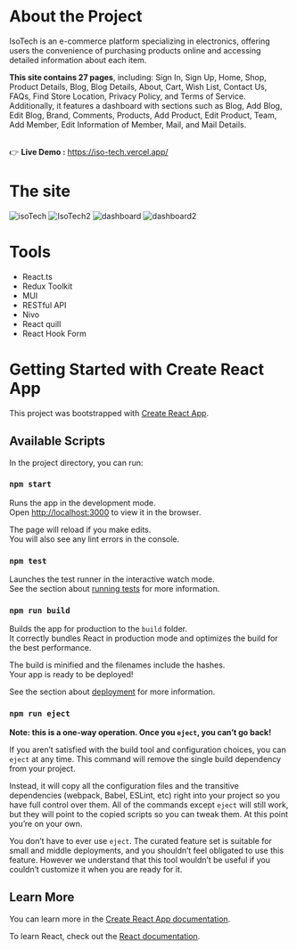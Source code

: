 # About the Project
IsoTech is an e-commerce platform specializing in electronics, offering users the convenience of purchasing products online and accessing detailed information about each item. <br />

**This site contains 27 pages**, including: Sign In, Sign Up, Home, 
Shop, Product Details, Blog, Blog Details, About, Cart, Wish List, Contact Us, FAQs, Find Store 
Location, Privacy Policy, and Terms of Service. Additionally, it features a dashboard with 
sections such as Blog, Add Blog, Edit Blog, Brand, Comments, Products, Add Product, Edit 
Product, Team, Add Member, Edit Information of Member, Mail, and Mail Details. 
 <br />
  <br />

👉 **Live Demo :** https://iso-tech.vercel.app/

# The site
![isoTech](https://github.com/Aya-AbdElsalam/isoTech/assets/152267387/c7fe7b34-c0cc-47d3-8624-52d9f5453688)
![IsoTech2](https://github.com/Aya-AbdElsalam/isoTech/assets/152267387/ee1cc2a3-5129-41a3-81a7-023f43b64c13)
![dashboard](https://github.com/Aya-AbdElsalam/isoTech/assets/152267387/4297f759-29d7-4d75-b795-67233ad44dad)
![dashboard2](https://github.com/Aya-AbdElsalam/isoTech/assets/152267387/2f4a65a9-8ca0-447f-af64-fd93096780c4)

# Tools
- React.ts
- Redux Toolkit
- MUI
- RESTful API
- Nivo 
- React quill
- React Hook Form
  
# Getting Started with Create React App

This project was bootstrapped with [Create React App](https://github.com/facebook/create-react-app).

## Available Scripts

In the project directory, you can run:

### `npm start`

Runs the app in the development mode.\
Open [http://localhost:3000](http://localhost:3000) to view it in the browser.

The page will reload if you make edits.\
You will also see any lint errors in the console.

### `npm test`

Launches the test runner in the interactive watch mode.\
See the section about [running tests](https://facebook.github.io/create-react-app/docs/running-tests) for more information.

### `npm run build`

Builds the app for production to the `build` folder.\
It correctly bundles React in production mode and optimizes the build for the best performance.

The build is minified and the filenames include the hashes.\
Your app is ready to be deployed!

See the section about [deployment](https://facebook.github.io/create-react-app/docs/deployment) for more information.

### `npm run eject`

**Note: this is a one-way operation. Once you `eject`, you can’t go back!**

If you aren’t satisfied with the build tool and configuration choices, you can `eject` at any time. This command will remove the single build dependency from your project.

Instead, it will copy all the configuration files and the transitive dependencies (webpack, Babel, ESLint, etc) right into your project so you have full control over them. All of the commands except `eject` will still work, but they will point to the copied scripts so you can tweak them. At this point you’re on your own.

You don’t have to ever use `eject`. The curated feature set is suitable for small and middle deployments, and you shouldn’t feel obligated to use this feature. However we understand that this tool wouldn’t be useful if you couldn’t customize it when you are ready for it.

## Learn More

You can learn more in the [Create React App documentation](https://facebook.github.io/create-react-app/docs/getting-started).

To learn React, check out the [React documentation](https://reactjs.org/).

